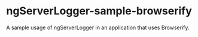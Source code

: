 ngServerLogger-sample-browserify
================================

A sample usage of ngServerLogger in an application that uses Browserify.

